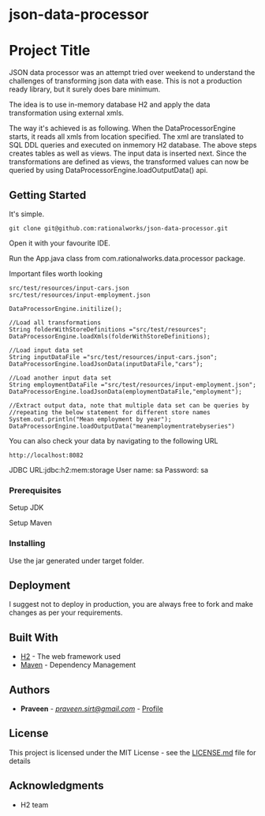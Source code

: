# json-data-processor

# Project Title

JSON data processor was an attempt tried over weekend to understand the challenges of transforming json data with ease.
This is not a production ready library, but it surely does bare minimum.

The idea is to use in-memory database H2 and apply the data transformation using external xmls.

The way it's achieved is as following.
When the DataProcessorEngine starts, it reads all xmls from location specified.
The xml are translated to SQL DDL queries and executed on inmemory H2 database.
The above steps creates tables as well as views.
The input data is inserted next.
Since the transformations are defined as views, the transformed values can now be queried by using DataProcessorEngine.loadOutputData() api.

## Getting Started

It's simple.

```
git clone git@github.com:rationalworks/json-data-processor.git
```
Open it with your favourite IDE.

Run the App.java class from com.rationalworks.data.processor package.

Important files worth looking
```
src/test/resources/input-cars.json
src/test/resources/input-employment.json
```

```
DataProcessorEngine.initilize();

//Load all transformations
String folderWithStoreDefinitions ="src/test/resources";
DataProcessorEngine.loadXmls(folderWithStoreDefinitions);
  
//Load input data set
String inputDataFile ="src/test/resources/input-cars.json";
DataProcessorEngine.loadJsonData(inputDataFile,"cars");

//Load another input data set
String employmentDataFile ="src/test/resources/input-employment.json";
DataProcessorEngine.loadJsonData(employmentDataFile,"employment");

//Extract output data, note that multiple data set can be queries by 
//repeating the below statement for different store names
System.out.println("Mean employment by year");
DataProcessorEngine.loadOutputData("meanemploymentratebyseries")
```

You can also check your data by navigating to the following URL
```
http://localhost:8082
```
JDBC URL:jdbc:h2:mem:storage
User name: sa
Password: sa

### Prerequisites

Setup JDK

Setup Maven

### Installing

Use the jar generated under target folder.


## Deployment

I suggest not to deploy in production, you are always free to fork and make changes as per your requirements.

## Built With

* [H2](http://www.dropwizard.io/1.0.2/docs/) - The web framework used
* [Maven](https://maven.apache.org/) - Dependency Management


## Authors

* **Praveen** - *praveen.sirt@gmail.com* - [Profile](https://github.com/praveen2k10)


## License

This project is licensed under the MIT License - see the [LICENSE.md](LICENSE.md) file for details

## Acknowledgments

* H2 team

